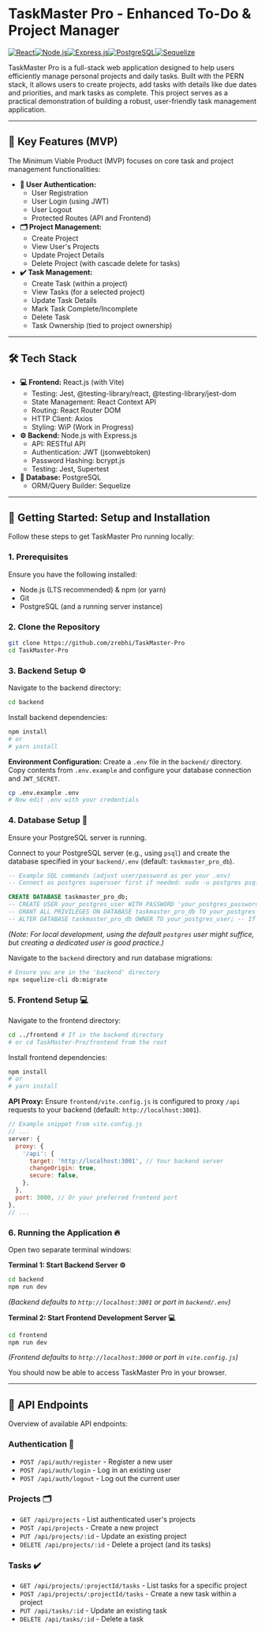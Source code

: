 # TaskMaster Pro - Enhanced To-Do & Project Manager

[![React](https://img.shields.io/badge/React-20232A?style=for-the-badge&logo=react&logoColor=61DAFB)](https://reactjs.org/)[![Node.js](https://img.shields.io/badge/Node.js-339933?style=for-the-badge&logo=nodedotjs&logoColor=white)](https://nodejs.org/)[![Express.js](https://img.shields.io/badge/Express.js-000000?style=for-the-badge&logo=express&logoColor=white)](https://expressjs.com/)[![PostgreSQL](https://img.shields.io/badge/PostgreSQL-316192?style=for-the-badge&logo=postgresql&logoColor=white)](https://www.postgresql.org/)[![Sequelize](https://img.shields.io/badge/Sequelize-52B0E7?style=for-the-badge&logo=sequelize&logoColor=white)](https://sequelize.org/)

TaskMaster Pro is a full-stack web application designed to help users efficiently manage personal projects and daily tasks. Built with the PERN stack, it allows users to create projects, add tasks with details like due dates and priorities, and mark tasks as complete. This project serves as a practical demonstration of building a robust, user-friendly task management application.

---

## 🌟 Key Features (MVP)

The Minimum Viable Product (MVP) focuses on core task and project management functionalities:

*   **🔑 User Authentication:**
    *   User Registration
    *   User Login (using JWT)
    *   User Logout
    *   Protected Routes (API and Frontend)
*   **🗂️ Project Management:**
    *   Create Project
    *   View User's Projects
    *   Update Project Details
    *   Delete Project (with cascade delete for tasks)
*   **✔️ Task Management:**
    *   Create Task (within a project)
    *   View Tasks (for a selected project)
    *   Update Task Details
    *   Mark Task Complete/Incomplete
    *   Delete Task
    *   Task Ownership (tied to project ownership)

---

## 🛠️ Tech Stack

*   **💻 Frontend:** React.js (with Vite)
    *   Testing: Jest, @testing-library/react, @testing-library/jest-dom
    *   State Management: React Context API
    *   Routing: React Router DOM
    *   HTTP Client: Axios
    *   Styling: WiP (Work in Progress)
*   **⚙️ Backend:** Node.js with Express.js
    *   API: RESTful API
    *   Authentication: JWT (jsonwebtoken)
    *   Password Hashing: bcrypt.js
    *   Testing: Jest, Supertest
*   **💾 Database:** PostgreSQL
    *   ORM/Query Builder: Sequelize

---

## 🚀 Getting Started: Setup and Installation

Follow these steps to get TaskMaster Pro running locally:

### 1. Prerequisites

Ensure you have the following installed:

*   Node.js (LTS recommended) & npm (or yarn)
*   Git
*   PostgreSQL (and a running server instance)

### 2. Clone the Repository

```bash
git clone https://github.com/zrebhi/TaskMaster-Pro
cd TaskMaster-Pro
```

### 3. Backend Setup ⚙️

Navigate to the backend directory:
```bash
cd backend
```

Install backend dependencies:
```bash
npm install
# or
# yarn install
```

**Environment Configuration:**
Create a `.env` file in the `backend/` directory. Copy contents from `.env.example` and configure your database connection and `JWT_SECRET`.
```bash
cp .env.example .env
# Now edit .env with your credentials
```

### 4. Database Setup 💾

Ensure your PostgreSQL server is running.

Connect to your PostgreSQL server (e.g., using `psql`) and create the database specified in your `backend/.env` (default: `taskmaster_pro_db`).
```sql
-- Example SQL commands (adjust user/password as per your .env)
-- Connect as postgres superuser first if needed: sudo -u postgres psql

CREATE DATABASE taskmaster_pro_db;
-- CREATE USER your_postgres_user WITH PASSWORD 'your_postgres_password'; -- Use values from .env
-- GRANT ALL PRIVILEGES ON DATABASE taskmaster_pro_db TO your_postgres_user;
-- ALTER DATABASE taskmaster_pro_db OWNER TO your_postgres_user; -- If user created
```
*(Note: For local development, using the default `postgres` user might suffice, but creating a dedicated user is good practice.)*

Navigate to the `backend` directory and run database migrations:
```bash
# Ensure you are in the 'backend' directory
npx sequelize-cli db:migrate
```

### 5. Frontend Setup 💻

Navigate to the frontend directory:
```bash
cd ../frontend # If in the backend directory
# or cd TaskMaster-Pro/frontend from the root
```

Install frontend dependencies:
```bash
npm install
# or
# yarn install
```

**API Proxy:**
Ensure `frontend/vite.config.js` is configured to proxy `/api` requests to your backend (default: `http://localhost:3001`).
```javascript
// Example snippet from vite.config.js
// ...
server: {
  proxy: {
    '/api': {
      target: 'http://localhost:3001', // Your backend server
      changeOrigin: true,
      secure: false,
    },
  },
  port: 3000, // Or your preferred frontend port
},
// ...
```

### 6. Running the Application 🔥

Open two separate terminal windows:

**Terminal 1: Start Backend Server ⚙️**
```bash
cd backend
npm run dev
```
*(Backend defaults to `http://localhost:3001` or port in `backend/.env`)*

**Terminal 2: Start Frontend Development Server 💻**
```bash
cd frontend
npm run dev
```
*(Frontend defaults to `http://localhost:3000` or port in `vite.config.js`)*

You should now be able to access TaskMaster Pro in your browser.

---

## 📜 API Endpoints

Overview of available API endpoints:

### Authentication 🔑
*   `POST /api/auth/register` - Register a new user
*   `POST /api/auth/login` - Log in an existing user
*   `POST /api/auth/logout` - Log out the current user

### Projects 🗂️
*   `GET /api/projects` - List authenticated user's projects
*   `POST /api/projects` - Create a new project
*   `PUT /api/projects/:id` - Update an existing project
*   `DELETE /api/projects/:id` - Delete a project (and its tasks)

### Tasks ✔️
*   `GET /api/projects/:projectId/tasks` - List tasks for a specific project
*   `POST /api/projects/:projectId/tasks` - Create a new task within a project
*   `PUT /api/tasks/:id` - Update an existing task
*   `DELETE /api/tasks/:id` - Delete a task

